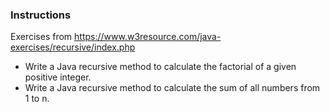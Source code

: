 ### Instructions
Exercises from https://www.w3resource.com/java-exercises/recursive/index.php

* Write a Java recursive method to calculate the factorial of a given positive integer.
* Write a Java recursive method to calculate the sum of all numbers from 1 to n.